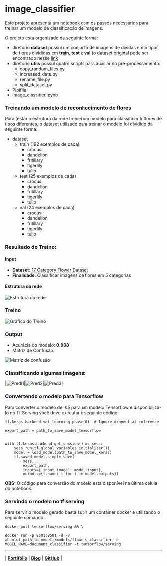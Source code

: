 # image_classifier

Este projeto apresenta um notebook com os passos necessários para treinar um modelo de classificação de imagens. 

O projeto esta organizado da seguinte forma:

* diretório **dataset** possui um conjunto de imagens de dividas em 5 tipos de flores divididas em **train**, **test** e **val** (o dataset original pode ser encontrado nesse [link](http://www.robots.ox.ac.uk/~vgg/data/flowers/17/)
* diretório **utils** possui quatro scripts para auxiliar no pré-processamento: 
    * copy_random_files.py
    * increased_data.py
    * rename_file.py
    * split_dataset.py
* Pipifile
* image_classifier.ipynb

### Treinando um modelo de reconhecimento de flores

Para testar a estrutura da rede treinei um modelo para classificar 5 flores de tipos diferentes, o dataset utilizado para treinar o modelo foi dividido da seguinte forma:

* dataset
    * train (192 exemplos de cada)
        * crocus 
        * dandelion
        * fritillary
        * tigerlily
        * tulip
    * test (25 exemplos de cada)
        * crocus
        * dandelion
        * fritillary
        * tigerlily
        * tulip
    * val (24 exemplos de cada)
        * crocus
        * dandelion
        * fritillary
        * tigerlily
        * tulip

### Resultado do Treino:

#### Input

* **Dataset:**  [17 Category Flower Dataset](http://www.robots.ox.ac.uk/~vgg/data/flowers/17/)
* **Finalidade:** Classificar imagens de flores em 5 categorias

#### Estrutura da rede

![Estrutura da rede](images/structure_image_classifier.png)

### Treino

![Gráfico do Treino](images/trainning.png)

### Output

* Acurácia do modelo: **0.968**
* Matriz de Confusão:

![Matriz de confusão](images/matriz_confusao.png)


### Classificando algumas imagens:
|![Predi1](images/pred1.png)|![Pred2](images/pred2.png)|![Pred3](images/pred3.png)|

### Convertendo o modelo para Tensorflow

Para converter o modelo de *.h5* para um modelo Tensorflow e disponibilizá-lo no Tf Serving você deve executar o seguinte código:

``` 
tf.keras.backend.set_learning_phase(0)  # Ignore dropout at inference

export_path = path_to_save_model_tensorflow


with tf.keras.backend.get_session() as sess:
    sess.run(tf.global_variables_initializer())
    model = load_model(path_to_save_model_keras)
    tf.saved_model.simple_save(
        sess,
        export_path,
        inputs={'input_image': model.input},
        outputs={t.name: t for t in model.outputs})

```

**OBS:** O código para conversão do modelo esta disponível na última célula do notebook.

### Servindo o modelo no tf serving

Para servir o modelo gerado basta subir um container docker e utilizando o seguinte comando:

```
docker pull tensorflow/serving && \

docker run -p 8501:8501 -d -v absolut_path_to_model:/models/flowers_classifier -e MODEL_NAME=document_classifier -t tensorflow/serving

 ```

--------------------------
| [**Portifólio**](https://marcos-marques.github.io/) | [**Blog**](https://medium.com/@marcosrlmarques) | [**GitHub**](https://github.com/marcos-marques?tab=repositories) |


